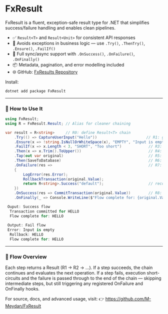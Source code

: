 # FxResult

FxResult is a fluent, exception-safe result type for .NET that simplifies success/failure handling and enables clean pipelines.

- ✅ `Result<T>` and `Result<Unit>` for consistent API responses
- 🚫 Avoids exceptions in business logic — use `.Try()`, `.ThenTry()`, `.Ensure()`, `.FailIf()`
- 🔄 Full sync/async support with `.OnSuccess()`, `.OnFailure()`, `.OnFinally()`
- 📦 Metadata, pagination, and error modelling included
- 🌐 GitHub: [FxResults Repository](https://github.com/M-Meydan/FxResult)

Install:
```csharp
dotnet add package FxResult
```
---

### 🧩 How to Use It
```csharp
using FxResult;
using R = FxResult.Result; // Alias for cleaner chaining

var result = R<string>     // R0: define Result<T> chain
    .Try(() => CaptureUserInput("Hello"))                      // R1: get input or capture thrown exception
    .Ensure(x => !string.IsNullOrWhiteSpace(x), "EMPTY", "Input is empty") // R2: validate
    .FailIf(x => x.Length < 3, "SHORT", "Too short")            // R3: fail early on condition
    .Then(x => x.Trim().ToUpper())                              // R4: transform to uppercase
    .Tap(out var original)                                      // R5: capture result value
    .Then(SaveToDatabase)                                       // R6: simulate saving to DB
    .OnFailure(res =>                                           // R7: rollback and log on failure
    {
        LogError(res.Error);
        RollbackTransaction(original.Value);
        return R<string>.Success("default");                    // recover with fallback
    })
    .OnSuccess(res => CommitTransaction(original.Value))        // R8: commit if successful
    .OnFinally(_ => Console.WriteLine($"Flow complete for: {original.Value}")); // R9: always log original

 Ouput: Success flow
  Transaction committed for HELLO
  Flow complete for: HELLO
 
 Output: Fail flow
 Error: Input is empty
  Rollback: HELLO
  Flow complete for: HELLO
```
 ---
 
### 🔁 Flow Overview
Each step returns a Result<T> (R1 → R2 → ...). If a step succeeds, the chain continues and evaluates the next operation. If a step fails, execution short-circuits and the failure is passed through to the end of the chain — skipping intermediate steps, but still triggering any registered OnFailure and OnFinally hooks.

For source, docs, and advanced usage, visit: 👉 https://github.com/M-Meydan/FxResult
